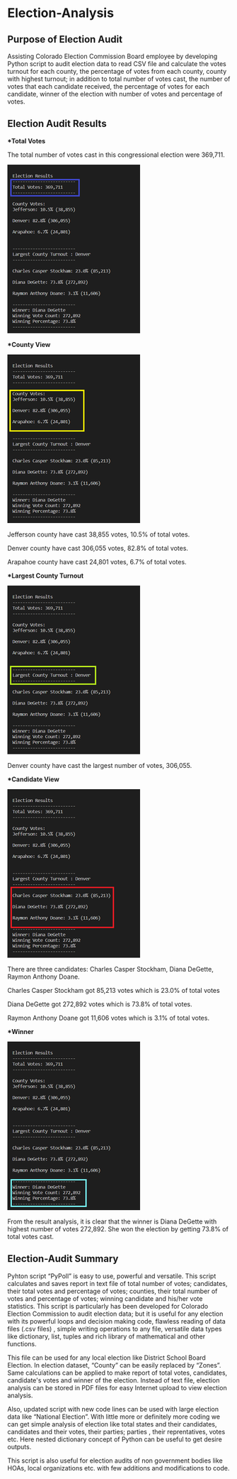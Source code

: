 # Election-Analysis

## __Purpose of Election Audit__

Assisting Colorado Election Commission Board employee by developing  Python script to audit election data to read CSV file and  calculate the votes turnout for each county,
the percentage of votes from each county, county with highest turnout;  in addition to total number of votes cast,  the number of votes that each candidate received, 
the percentage of votes for each candidate, winner of the election with number of votes and percentage of votes. 

## __Election Audit Results__

__*Total Votes__

The total number of votes cast in this congressional election were 369,711.

![Total Votes](/Resources/ElectionResults_TotalVotes.png?raw=true "Total Votes")

__*County View__

![County View](/Resources/ElectionResults_CountyView.png?raw=true "County View")

Jefferson county have cast 38,855 votes, 10.5% of total votes.

Denver county have cast 306,055 votes, 82.8% of total votes.

Arapahoe county have cast 24,801 votes, 6.7% of total votes.

__*Largest County Turnout__

![Largest County](/Resources/ElectionResults_LargestCounty.png?raw=true "Largest County")

Denver county have cast the largest number of votes, 306,055.

__*Candidate View__

![Candidate View](/Resources/ElectionResults_CandidateView.png?raw=true "Candidate View")

There are three candidates: Charles Casper Stockham, Diana DeGette, Raymon Anthony Doane.

Charles Casper Stockham got 85,213 votes which is 23.0% of total votes

Diana DeGette got 272,892 votes which is 73.8% of total votes.

Raymon Anthony Doane got 11,606 votes which is 3.1% of total votes.

__*Winner__

![Winner](/Resources/ElectionResults_Winner.png?raw=true "Winner")

From the result analysis, it is clear that the winner is Diana DeGette with highest number of votes 272,892. She won the election by getting 73.8% of total votes cast. 

## __Election-Audit Summary__

Pyhton script “PyPoll” is easy to use, powerful and versatile. This script calculates and saves report in text file of total number of votes; candidates, their total votes
and percentage of votes; counties, their total number of votes and percentage of votes; winning candidate and his/her vote statistics.  This script is particularly has been developed 
for Colorado Election Commission to audit election data; but it is useful for any election with its powerful loops and decision making code, flawless reading of data files  (.csv files) , 
simple writing operations to any file, versatile data types like dictionary, list, tuples and rich library of mathematical and other functions. 

This file can be used for any local election like District School Board Election. In election dataset, “County” can be easily replaced by “Zones”. Same calculations can be applied
to make report of total votes, candidates, candidate's votes and winner of the election. Instead of text file, election analysis can be stored in PDF files for easy Internet upload to view 
election analysis. 
 
Also, updated script with new code lines can be used with large election data like “National  Election”. With little more or definitely more coding we can get simple analysis of election like total 
states and their candidates, candidates and their votes, their parties; parties , their reprentatives, votes etc. Here nested dictionary concept of Python can be useful to get desire outputs. 

This script is also useful for election audits of non government bodies like HOAs, local organizations etc. with few additions and modifications to code. 
